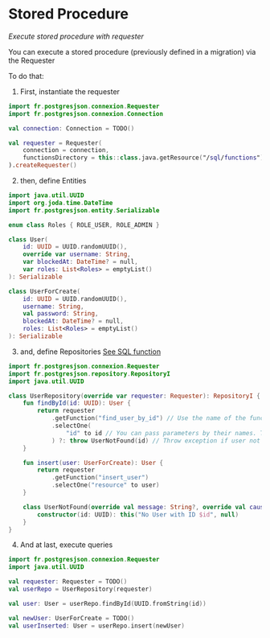 # Stored Procedure
*Execute stored procedure with requester*

You can execute a stored procedure (previously defined in a migration) via the Requester

To do that:

1. First, instantiate the requester
```kotlin
import fr.postgresjson.connexion.Requester
import fr.postgresjson.connexion.Connection

val connection: Connection = TODO()

val requester = Requester(
    connection = connection,
    functionsDirectory = this::class.java.getResource("/sql/functions")?.toURI() ?: error("No sql function found")
).createRequester()
```

2. then, define Entities
```kotlin
import java.util.UUID
import org.joda.time.DateTime
import fr.postgresjson.entity.Serializable

enum class Roles { ROLE_USER, ROLE_ADMIN }

class User(
    id: UUID = UUID.randomUUID(),
    override var username: String,
    var blockedAt: DateTime? = null,
    var roles: List<Roles> = emptyList()
): Serializable

class UserForCreate(
    id: UUID = UUID.randomUUID(),
    username: String,
    val password: String,
    blockedAt: DateTime? = null,
    roles: List<Roles> = emptyList()
): Serializable
```
3. and, define Repositories
[See SQL function](../migrations/migrations.md)

```kotlin
import fr.postgresjson.connexion.Requester
import fr.postgresjson.repository.RepositoryI
import java.util.UUID

class UserRepository(override var requester: Requester): RepositoryI {
    fun findById(id: UUID): User {
        return requester
            .getFunction("find_user_by_id") // Use the name of the function
            .selectOne(
                "id" to id // You can pass parameters by their names. The underscore prefix on parameters is not required to be mapped. 
            ) ?: throw UserNotFound(id) // Throw exception if user not found
    }

    fun insert(user: UserForCreate): User {
        return requester
            .getFunction("insert_user")
            .selectOne("resource" to user)
    }

    class UserNotFound(override val message: String?, override val cause: Throwable?): Throwable(message, cause) {
        constructor(id: UUID): this("No User with ID $id", null)
    }
}
```

4. And at last, execute queries
```kotlin
import fr.postgresjson.connexion.Requester
import java.util.UUID

val requester: Requester = TODO()
val userRepo = UserRepository(requester)

val user: User = userRepo.findById(UUID.fromString(id))

val newUser: UserForCreate = TODO()
val userInserted: User = userRepo.insert(newUser)
```